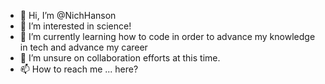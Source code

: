 - 👋 Hi, I’m @NichHanson
- 👀 I’m interested in science!  
- 🌱 I’m currently learning how to code in order to advance my knowledge in tech and advance my career
- 💞️ I’m unsure on collaboration efforts at this time.
- 📫 How to reach me ... here?

<!---
YumYumby/YumYumby is a ✨ special ✨ repository because its `README.md` (this file) appears on your GitHub profile.
You can click the Preview link to take a look at your changes.
--->
